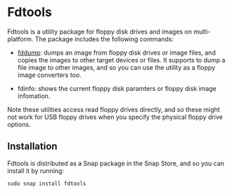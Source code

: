 # Fdtools

Fdtools is a utility package for floppy disk drives and images on multi-platform. The package includes the following commands:

- [fddump](doc/ffdump.md): dumps an image from floppy disk drives or image files, and copies the images to other target devices or files. It supports to dump a file image to other images, and so you can use the utility as a floppy image converters too.

- fdinfo: shows the current floppy disk paramters or floppy disk image infomation.

Note these utilities access read floppy drives directly, and so these might not work for USB floppy drives when you specify the physical floppy drive options.

## Installation

Fdtools is distributed as a Snap package in the Snap Store, and so you can install it by running:

```
sudo snap install fdtools
```
